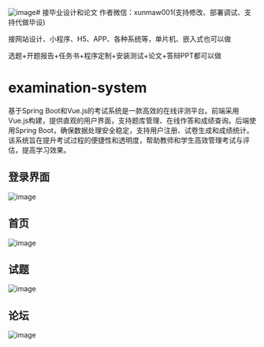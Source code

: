 ![image](https://github.com/user-attachments/assets/3a0f99f5-31f5-4f1d-98a0-cb2d0ecca27f)# 接毕业设计和论文
作者微信：xunmaw001(支持修改、部署调试、支持代做毕设)

接网站设计、小程序、H5、APP、各种系统等，单片机、嵌入式也可以做

选题+开题报告+任务书+程序定制+安装测试+论文+答辩PPT都可以做
# examination-system
基于Spring Boot和Vue.js的考试系统是一款高效的在线评测平台。前端采用Vue.js构建，提供直观的用户界面，支持题库管理、在线作答和成绩查询。后端使用Spring Boot，确保数据处理安全稳定，支持用户注册、试卷生成和成绩统计。该系统旨在提升考试过程的便捷性和透明度，帮助教师和学生高效管理考试与评估，提高学习效果。
## 登录界面
![image](https://github.com/user-attachments/assets/049fb6cb-aeb8-4178-be7a-13a8b10a7202)
## 首页
![image](https://github.com/user-attachments/assets/33f90772-6479-40cf-abc2-a73f114e0f49)
## 试题
![image](https://github.com/user-attachments/assets/597958dc-7536-41c4-8f33-47ee219ae077)
## 论坛
![image](https://github.com/user-attachments/assets/93ffb8b1-808e-4897-9daf-9dac11d25b68)
